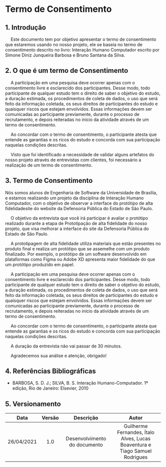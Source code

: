# Termo de Consentimento
## 1. Introdução
  Este documento tem por objetivo apresentar o termo de consentimento que estaremos usando no nosso projeto, ele se baseia no termo de consentimento descrito no livro: Interação Humano Computador escrito por Simone Diniz Junqueira Barbosa e Bruno Santana da Silva.

## 2. O que é um termo de Consentimento
  A participação em uma pesquisa deve ocorrer apenas com o consentimento livre e esclarecido dos participantes. Desse modo, todo participante de qualquer estudo tem o direito de saber o objetivo do estudo, a duração estimada, os procedimentos de coleta de dados, o uso que será feito da informação coletada, os seus direitos de participantes do estudo e quaisquer riscos que estejam envolvidos. Essas informações devem ser comunicadas ao participante previamente, durante o processo de recrutamento, e depois reiteradas no início da atividade através de um termo de consentimento.

  Ao concordar com o termo de consentimento, o participante atesta que entende as garantias e os ricos do estudo e concorda com sua participação naquelas condições descritas.

  Visto que foi identificado a necessidade de validar alguns artefatos do nosso projeto através de entrevistas com clientes, foi necessário a realização de um termo de consentimento.
  
## 3. Termo de Consentimento
 Nós somos alunos de Engenharia de Software da Universidade de Brasília, e estamos realizando um projeto da disciplina de Interação Humano Computador, com o objetivo de observar a interface do protótipo de alta fidelidadesite do website da Defensoria Pública do Estado de São Paulo.

  O objetivo da entrevista que você irá participar é avaliar o protótipo realizado durante a etapa de Prototipação de alta fidelidade do nosso projeto, que visa melhorar a interface do site da Defensoria Pública do Estado de São Paulo.

  A prototipagem de alta fidelidade utiliza materiais que estão presentes no produto final e realiza um protótipo que se assemelhe com um produto finalizado. Por exemplo, o protótipo de um software desenvolvido em plataformas como Figma ou Adobe XD apresenta maior fidelidade do que um protótipo produzido em papel.

  A participação em uma pesquisa deve ocorrer apenas com o consentimento livre e esclarecido dos participantes. Desse modo, todo participante de qualquer estudo tem o direito de saber o objetivo do estudo, a duração estimada, os procedimentos de coleta de dados, o uso que será feito da informação coletada, os seus direitos de participantes do estudo e quaisquer riscos que estejam envolvidos. Essas informações devem ser comunicadas ao participante previamente, durante o processo de recrutamento, e depois reiteradas no início da atividade através de um termo de consentimento.

  Ao concordar com o termo de consentimento, o participante atesta que entende as garantias e os ricos do estudo e concorda com sua participação naquelas condições descritas.

  A duração da entrevista não vai passar de 30 minutos.

  Agradecemos sua análise e atenção, obrigado!

## 4. Referências Bibliográficas

- BARBOSA, S. D. J.; SILVA, B. S. Interação Humano-Computador. 1ª edição, Rio de Janeiro: Elsevier, 2010

## 5. Versionamento

|    Data    | Versão |                     Descrição                      |               Autor               |
| :--------: | :----: | :------------------------------------------------: | :-------------------------------: |
| 26/04/2021 |  1.0   | Desenvolvimento do documento | Guilherme Fernandes, Ítalo Alves, Lucas Boaventura e Tiago Samuel Rodrigues |
